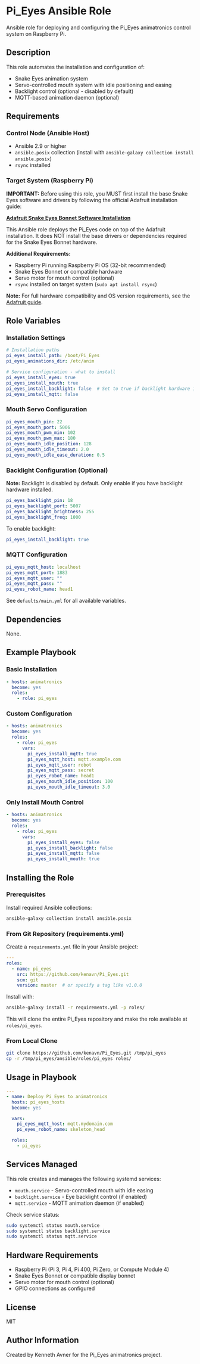 # Pi_Eyes Ansible Role

Ansible role for deploying and configuring the Pi_Eyes animatronics control system on Raspberry Pi.

## Description

This role automates the installation and configuration of:
- Snake Eyes animation system
- Servo-controlled mouth system with idle positioning and easing
- Backlight control (optional - disabled by default)
- MQTT-based animation daemon (optional)

## Requirements

### Control Node (Ansible Host)
- Ansible 2.9 or higher
- `ansible.posix` collection (install with `ansible-galaxy collection install ansible.posix`)
- `rsync` installed

### Target System (Raspberry Pi)

**IMPORTANT:** Before using this role, you MUST first install the base Snake Eyes software and drivers by following the official Adafruit installation guide:

**[Adafruit Snake Eyes Bonnet Software Installation](https://learn.adafruit.com/animated-snake-eyes-bonnet-for-raspberry-pi/software-installation)**

This Ansible role deploys the Pi_Eyes code on top of the Adafruit installation. It does NOT install the base drivers or dependencies required for the Snake Eyes Bonnet hardware.

**Additional Requirements:**
- Raspberry Pi running Raspberry Pi OS (32-bit recommended)
- Snake Eyes Bonnet or compatible hardware
- Servo motor for mouth control (optional)
- `rsync` installed on target system (`sudo apt install rsync`)

**Note:** For full hardware compatibility and OS version requirements, see the [Adafruit guide](https://learn.adafruit.com/animated-snake-eyes-bonnet-for-raspberry-pi/software-installation).

## Role Variables

### Installation Settings

```yaml
# Installation paths
pi_eyes_install_path: /boot/Pi_Eyes
pi_eyes_animations_dir: /etc/anim

# Service configuration - what to install
pi_eyes_install_eyes: true
pi_eyes_install_mouth: true
pi_eyes_install_backlight: false  # Set to true if backlight hardware is installed
pi_eyes_install_mqtt: false
```

### Mouth Servo Configuration

```yaml
pi_eyes_mouth_pin: 22
pi_eyes_mouth_port: 5006
pi_eyes_mouth_pwm_min: 102
pi_eyes_mouth_pwm_max: 180
pi_eyes_mouth_idle_position: 128
pi_eyes_mouth_idle_timeout: 2.0
pi_eyes_mouth_idle_ease_duration: 0.5
```

### Backlight Configuration (Optional)

**Note:** Backlight is disabled by default. Only enable if you have backlight hardware installed.

```yaml
pi_eyes_backlight_pin: 18
pi_eyes_backlight_port: 5007
pi_eyes_backlight_brightness: 255
pi_eyes_backlight_freq: 1000
```

To enable backlight:
```yaml
pi_eyes_install_backlight: true
```

### MQTT Configuration

```yaml
pi_eyes_mqtt_host: localhost
pi_eyes_mqtt_port: 1883
pi_eyes_mqtt_user: ""
pi_eyes_mqtt_pass: ""
pi_eyes_robot_name: head1
```

See `defaults/main.yml` for all available variables.

## Dependencies

None.

## Example Playbook

### Basic Installation

```yaml
- hosts: animatronics
  become: yes
  roles:
    - role: pi_eyes
```

### Custom Configuration

```yaml
- hosts: animatronics
  become: yes
  roles:
    - role: pi_eyes
      vars:
        pi_eyes_install_mqtt: true
        pi_eyes_mqtt_host: mqtt.example.com
        pi_eyes_mqtt_user: robot
        pi_eyes_mqtt_pass: secret
        pi_eyes_robot_name: head1
        pi_eyes_mouth_idle_position: 100
        pi_eyes_mouth_idle_timeout: 3.0
```

### Only Install Mouth Control

```yaml
- hosts: animatronics
  become: yes
  roles:
    - role: pi_eyes
      vars:
        pi_eyes_install_eyes: false
        pi_eyes_install_backlight: false
        pi_eyes_install_mqtt: false
        pi_eyes_install_mouth: true
```

## Installing the Role

### Prerequisites

Install required Ansible collections:

```bash
ansible-galaxy collection install ansible.posix
```

### From Git Repository (requirements.yml)

Create a `requirements.yml` file in your Ansible project:

```yaml
---
roles:
  - name: pi_eyes
    src: https://github.com/kenavn/Pi_Eyes.git
    scm: git
    version: master  # or specify a tag like v1.0.0
```

Install with:

```bash
ansible-galaxy install -r requirements.yml -p roles/
```

This will clone the entire Pi_Eyes repository and make the role available at `roles/pi_eyes`.

### From Local Clone

```bash
git clone https://github.com/kenavn/Pi_Eyes.git /tmp/pi_eyes
cp -r /tmp/pi_eyes/ansible/roles/pi_eyes roles/
```

## Usage in Playbook

```yaml
---
- name: Deploy Pi_Eyes to animatronics
  hosts: pi_eyes_hosts
  become: yes

  vars:
    pi_eyes_mqtt_host: mqtt.mydomain.com
    pi_eyes_robot_name: skeleton_head

  roles:
    - pi_eyes
```

## Services Managed

This role creates and manages the following systemd services:

- `mouth.service` - Servo-controlled mouth with idle easing
- `backlight.service` - Eye backlight control (if enabled)
- `mqtt.service` - MQTT animation daemon (if enabled)

Check service status:
```bash
sudo systemctl status mouth.service
sudo systemctl status backlight.service
sudo systemctl status mqtt.service
```

## Hardware Requirements

- Raspberry Pi (Pi 3, Pi 4, Pi 400, Pi Zero, or Compute Module 4)
- Snake Eyes Bonnet or compatible display bonnet
- Servo motor for mouth control (optional)
- GPIO connections as configured

## License

MIT

## Author Information

Created by Kenneth Avner for the Pi_Eyes animatronics project.
